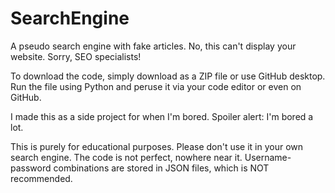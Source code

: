 # SearchEngine
A pseudo search engine with fake articles. No, this can't display your website. Sorry, SEO specialists!

To download the code, simply download as a ZIP file or use GitHub desktop. Run the file using Python and peruse it via your code editor or even on GitHub.

I made this as a side project for when I'm bored. Spoiler alert: I'm bored a lot.

This is purely for educational purposes. Please don't use it in your own search engine. The code is not perfect, nowhere near it. Username-password combinations are stored in JSON files, which is NOT recommended.
